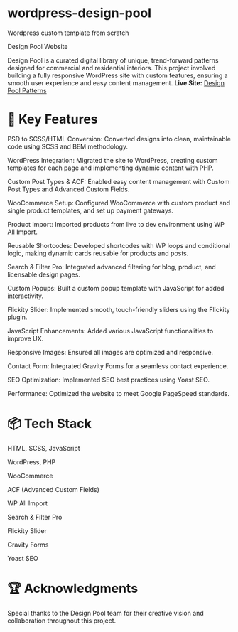# wordpress-design-pool
Wordpress custom template from scratch

Design Pool Website

Design Pool is a curated digital library of unique, trend-forward patterns designed for commercial and residential interiors. This project involved building a fully responsive WordPress site with custom features, ensuring a smooth user experience and easy content management.
**Live Site:** [Design Pool Patterns](https://designpoolpatterns.com/)

# 🚀 Key Features

PSD to SCSS/HTML Conversion: Converted designs into clean, maintainable code using SCSS and BEM methodology.

WordPress Integration: Migrated the site to WordPress, creating custom templates for each page and implementing dynamic content with PHP.

Custom Post Types & ACF: Enabled easy content management with Custom Post Types and Advanced Custom Fields.

WooCommerce Setup: Configured WooCommerce with custom product and single product templates, and set up payment gateways.

Product Import: Imported products from live to dev environment using WP All Import.

Reusable Shortcodes: Developed shortcodes with WP loops and conditional logic, making dynamic cards reusable for products and posts.

Search & Filter Pro: Integrated advanced filtering for blog, product, and licensable design pages.

Custom Popups: Built a custom popup template with JavaScript for added interactivity.

Flickity Slider: Implemented smooth, touch-friendly sliders using the Flickity plugin.

JavaScript Enhancements: Added various JavaScript functionalities to improve UX.

Responsive Images: Ensured all images are optimized and responsive.

Contact Form: Integrated Gravity Forms for a seamless contact experience.

SEO Optimization: Implemented SEO best practices using Yoast SEO.

Performance: Optimized the website to meet Google PageSpeed standards.

# 📦 Tech Stack

HTML, SCSS, JavaScript

WordPress, PHP

WooCommerce

ACF (Advanced Custom Fields)

WP All Import

Search & Filter Pro

Flickity Slider

Gravity Forms

Yoast SEO

# 🏆 Acknowledgments

Special thanks to the Design Pool team for their creative vision and collaboration throughout this project.
